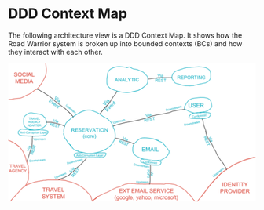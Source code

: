 # DDD Context Map

The following architecture view is a DDD Context Map. It shows how the Road Warrior system is broken up into bounded contexts (BCs) and how they interact with each other.

![DDD Context Map](../images/ddd-map.png)
